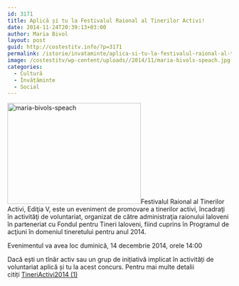 ```yaml
---
id: 3171
title: Aplică și tu la Festivalul Raional al Tinerilor Activi!
date: 2014-11-24T20:39:13+03:00
author: Maria Bivol
layout: post
guid: http://costestitv.info/?p=3171
permalink: /istorie/invataminte/aplica-si-tu-la-festivalul-raional-al-tinerilor-activi/
image: /costestitv/wp-content/uploads//2014/11/maria-bivols-speach.jpg
categories:
  - Cultură
  - Învățăminte
  - Social
---
```

[<img class="alignleft size-full wp-image-3173" src="/costestitv/wp-content/uploads//2014/11/maria-bivols-speach.jpg" alt="maria-bivols-speach" width="300" height="227" srcset="http://costestitv.ddev.local/costestitv/wp-content/uploads//2014/11/maria-bivols-speach.jpg 300w, http://costestitv.ddev.local/costestitv/wp-content/uploads//2014/11/maria-bivols-speach-45x35.jpg 45w" sizes="(max-width: 300px) 100vw, 300px" />](/costestitv/wp-content/uploads//2014/11/maria-bivols-speach.jpg)Festivalul Raional al Tinerilor Activi, Ediţia V, este un eveniment de promovare a tinerilor activi, încadraţi în activităţi de voluntariat, organizat de către administraţia raionului Ialoveni în parteneriat cu Fondul pentru Tineri Ialoveni, fiind cuprins în Programul de acţiuni în domeniul tineretului pentru anul 2014.

Evenimentul va avea loc duminică, 14 decembrie 2014, orele 14:00

Dacă ești un tînăr activ sau un grup de inițiativă implicat în activități de voluntariat aplică și tu la acest concurs. Pentru mai multe detalii citiți [TineriActivi2014 (1)](/costestitv/wp-content/uploads//2014/11/TineriActivi2014-1.doc)